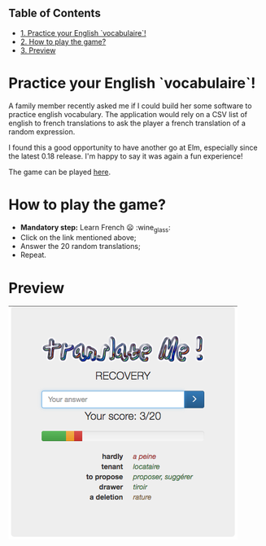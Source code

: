 <div id="table-of-contents">
<h2>Table of Contents</h2>
<div id="text-table-of-contents">
<ul>
<li><a href="#sec-1">1. Practice your English `vocabulaire`!</a></li>
<li><a href="#sec-2">2. How to play the game?</a></li>
<li><a href="#sec-3">3. Preview</a></li>
</ul>
</div>
</div>

# Practice your English \`vocabulaire\`!<a id="sec-1" name="sec-1"></a>

A family member recently asked me if I could build her some software to practice english vocabulary. The application would rely on a CSV list of english to french translations to ask the player a french translation of a random expression.

I found this a good opportunity to have another go at Elm, especially since the latest 0.18 release. I'm happy to say it was again a fun experience!

The game can be played [here](http://s3.amazonaws.com/translateme/index.html).

# How to play the game?<a id="sec-2" name="sec-2"></a>

-   **Mandatory step:** Learn French :frowning: :wine<sub>glass</sub>:
-   Click on the link mentioned above;
-   Answer the 20 random translations;
-   Repeat.

# Preview<a id="sec-3" name="sec-3"></a>

![preview](preview/translateme-preview.png)
